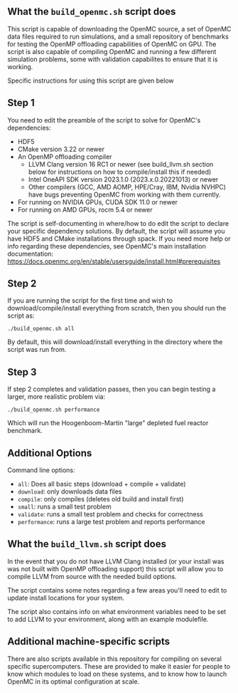 ## What the `build_openmc.sh` script does

This script is capable of downloading the OpenMC source, a set of 
OpenMC data files required to run simulations, and a small repository
of benchmarks for testing the OpenMP offloading capabilities of OpenMC on GPU.
The script is also capable of compiling OpenMC and running a few different simulation
problems, some with validation capabilites to ensure that it is working.

Specific instructions for using this script are given below

## Step 1

You need to edit the preamble of the script to solve for OpenMC's dependencies:

- HDF5
- CMake version 3.22 or newer
- An OpenMP offloading compiler
  - LLVM Clang version 16 RC1 or newer (see build_llvm.sh section below for instructions on how to compile/install this if needed)
  - Intel OneAPI SDK version 2023.1.0 (2023.x.0.20221013) or newer
  - Other compilers (GCC, AMD AOMP, HPE/Cray, IBM, Nvidia NVHPC) have bugs preventing OpenMC from working with them currently.
- For running on NVIDIA GPUs, CUDA SDK 11.0 or newer
- For running on AMD GPUs, rocm 5.4 or newer 

The script is self-documenting in where/how to do edit the script to declare your specific dependency solutions. By default, the script
will assume you have HDF5 and CMake installations through spack. If you need
more help or info regarding these dependencies, see OpenMC's main installation
documentation: https://docs.openmc.org/en/stable/usersguide/install.html#prerequisites

## Step 2

If you are running the script for the first time and wish to download/compile/install
everything from scratch, then you should run the script as:

```
./build_openmc.sh all
```

By default, this will download/install everything in the directory where the script
was run from.

## Step 3

If step 2 completes and validation passes, then you can begin testing
a larger, more realistic problem via:

```
./build_openmc.sh performance
```

Which will run the Hoogenboom-Martin "large" depleted fuel reactor benchmark.


## Additional Options

Command line options:
- `all`: Does all basic steps (download + compile + validate)
- `download`: only downloads data files
- `compile`: only compiles (deletes old build and install first)
- `small`: runs a small test problem
- `validate`: runs a small test problem and checks for correctness
- `performance`: runs a large test problem and reports performance

## What the `build_llvm.sh` script does

In the event that you do not have LLVM Clang installed (or your install was
was not built with OpenMP offloading support) this script will allow you to
compile LLVM from source with the needed build options.

The script contains some notes regarding a few areas you'll need to edit
to update install locations for your system.

The script also contains info on what environment variables need to be set
to add LLVM to your environment, along with an example modulefile.

## Additional machine-specific scripts

There are also scripts available in this repository for compiling on several specific supercomputers. These are provided to make it easier for people to know which modules to load on these systems, and to know how to launch OpenMC in its optimal configuration at scale.
